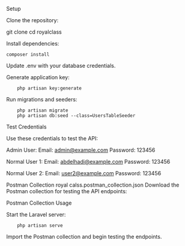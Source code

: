 Setup

Clone the repository:

git clone [<repository-url>](https://github.com/abdoroot/royalclass.git)
cd royalclass

Install dependencies:


    composer install


Update .env with your database credentials.

Generate application key:

        php artisan key:generate

Run migrations and seeders:

        php artisan migrate
        php artisan db:seed --class=UsersTableSeeder

Test Credentials

Use these credentials to test the API:

Admin User:
Email: admin@example.com
Password: 123456

Normal User 1:
Email: abdelhadi@example.com
Password: 123456

Normal User 2:
Email: user2@example.com
Password: 123456

Postman Collection
royal calss.postman_collection.json
Download the Postman collection for testing the API endpoints:

Postman Collection
Usage

Start the Laravel server:

        php artisan serve

Import the Postman collection and begin testing the endpoints.